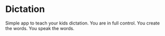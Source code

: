 # Dictation
Simple app to teach your kids dictation. You are in full control. You create the words. You speak the words.

